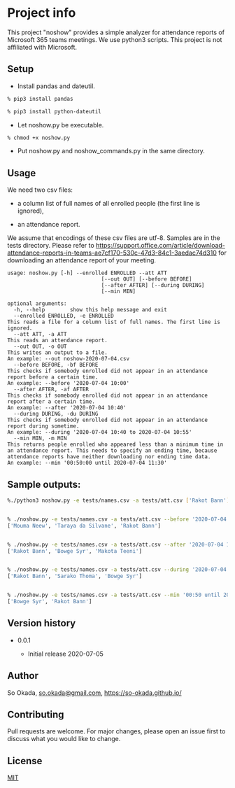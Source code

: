 # Project info

This project "noshow" provides a simple analyzer for attendance reports of Microsoft 365 teams meetings. We use python3 scripts. This project is not affiliated with Microsoft. 

## Setup

* Install pandas and dateutil. 

```bash
% pip3 install pandas

% pip3 install python-dateutil
```

* Let noshow.py be executable.

```bash
% chmod +x noshow.py
```
* Put noshow.py and noshow_commands.py in the same directory.

## Usage

We need two csv files:

* a column list of full names of all enrolled people (the first line is ignored),

* an attendance report.

We assume that encodings of these csv files are utf-8. Samples are 
 in the tests directory. Please refer to
https://support.office.com/article/download-attendance-reports-in-teams-ae7cf170-530c-47d3-84c1-3aedac74d310
for downloading an attendance report of your meeting.


```
usage: noshow.py [-h] --enrolled ENROLLED --att ATT
	                          [--out OUT] [--before BEFORE]
                              [--after AFTER] [--during DURING]
                              [--min MIN]

optional arguments:
  -h, --help        show this help message and exit
  --enrolled ENROLLED, -e ENROLLED
This reads a file for a column list of full names. The first line is ignored.
  --att ATT, -a ATT
This reads an attendance report.
  --out OUT, -o OUT
This writes an output to a file.
An example: --out noshow-2020-07-04.csv
  --before BEFORE, -bf BEFORE
This checks if somebody enrolled did not appear in an attendance report before a certain time.
An example: --before '2020-07-04 10:00'
  --after AFTER, -af AFTER
This checks if somebody enrolled did not appear in an attendance report after a certain time.
An example: --after '2020-07-04 10:40'
  --during DURING, -du DURING
This checks if somebody enrolled did not appear in an attendance report during sometime.
An example: --during '2020-07-04 10:40 to 2020-07-04 10:55'
  --min MIN, -m MIN
This returns people enrolled who appeared less than a minimum time in an attendance report. This needs to specify an ending time, because attendance reports have neither downloading nor ending time data.
An example: --min '00:50:00 until 2020-07-04 11:30'
```
## Sample outputs:


```bash
%./python3 noshow.py -e tests/names.csv -a tests/att.csv ['Rakot Bann']


% ./noshow.py -e tests/names.csv -a tests/att.csv --before '2020-07-04 9:54'
['Mouma Neew', 'Taraya da Silvane', 'Rakot Bann']


% ./noshow.py -e tests/names.csv -a tests/att.csv --after '2020-07-04 10:43'
['Rakot Bann', 'Bowge Syr', 'Makota Teeni']


% ./noshow.py -e tests/names.csv -a tests/att.csv --during '2020-07-04 10:35:12 to 2020-07-04 10:35:20'
['Rakot Bann', 'Sarako Thoma', 'Bowge Syr']


% ./noshow.py -e tests/names.csv -a tests/att.csv --min '00:50 until 2020-07-04 11:30'
['Bowge Syr', 'Rakot Bann']
```

## Version history

* 0.0.1

  * Initial release 2020-07-05
 
## Author
So Okada, so.okada@gmail.com, https://so-okada.github.io/

## Contributing
Pull requests are welcome. For major changes, please open an 
issue first to discuss what you would like to change.

## License
[MIT](https://choosealicense.com/licenses/mit/)
